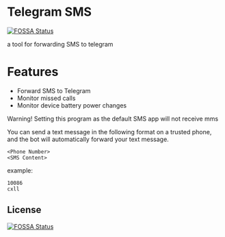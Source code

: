 # Telegram SMS
[![FOSSA Status](https://app.fossa.io/api/projects/git%2Bgithub.com%2Fqwe7002%2Ftelegram-sms.svg?type=shield)](https://app.fossa.io/projects/git%2Bgithub.com%2Fqwe7002%2Ftelegram-sms?ref=badge_shield)

a tool for forwarding SMS to telegram


Features
===
* Forward SMS to Telegram
* Monitor missed calls
* Monitor device battery power changes

Warning! Setting this program as the default SMS app will not receive mms

You can send a text message in the following format on a trusted phone, and the bot will automatically forward your text message.

```
<Phone Number>
<SMS Content>
```
example:
```
10086
cxll
```
## License
[![FOSSA Status](https://app.fossa.io/api/projects/git%2Bgithub.com%2Fqwe7002%2Ftelegram-sms.svg?type=large)](https://app.fossa.io/projects/git%2Bgithub.com%2Fqwe7002%2Ftelegram-sms?ref=badge_large)

